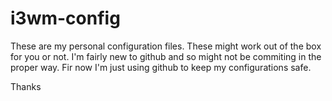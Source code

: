 # i3wm-config
These are my personal configuration files. 
These might work out of the box for you or not. 
I'm fairly new to github and so might not be commiting in the proper way. 
Fir now I'm just using github to keep my configurations safe.


Thanks
